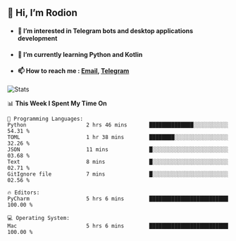 ## 👋 Hi, I’m Rodion
- #### 👀 I’m interested in Telegram bots and desktop applications development
- #### 🌱 I’m currently learning Python and Kotlin
- #### 📫 How to reach me : [Email](mailto:me@lavn.ml), [Telegram](https://t.me/rodion_gudz)

![Stats](https://github-readme-stats.vercel.app/api?username=rodion-gudz&show_icons=true&theme=github_dark&hide_border=true&hide=issues&count_private=true&layout=compact)


<!--START_SECTION:waka-->
📊 **This Week I Spent My Time On** 

```text
💬 Programming Languages: 
Python                   2 hrs 46 mins       ██████████████░░░░░░░░░░░   54.31 % 
TOML                     1 hr 38 mins        ████████░░░░░░░░░░░░░░░░░   32.26 % 
JSON                     11 mins             █░░░░░░░░░░░░░░░░░░░░░░░░   03.68 % 
Text                     8 mins              █░░░░░░░░░░░░░░░░░░░░░░░░   02.71 % 
GitIgnore file           7 mins              █░░░░░░░░░░░░░░░░░░░░░░░░   02.56 % 

🔥 Editors: 
PyCharm                  5 hrs 6 mins        █████████████████████████   100.00 % 

💻 Operating System: 
Mac                      5 hrs 6 mins        █████████████████████████   100.00 % 
```


<!--END_SECTION:waka-->
